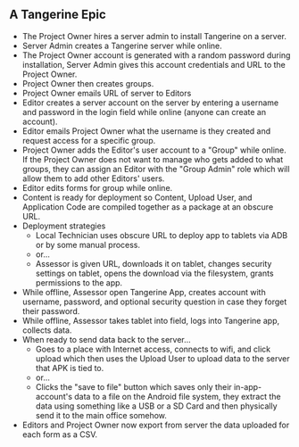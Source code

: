 
## A Tangerine Epic
- The Project Owner hires a server admin to install Tangerine on a server.
- Server Admin creates a Tangerine server while online.
- The Project Owner account is generated with a random password during installation, Server Admin gives this account credentials and URL to the Project Owner.
- Project Owner then creates groups.
- Project Owner emails URL of server to Editors
- Editor creates a server account on the server by entering a username and password in the login field while online (anyone can create an account).
- Editor emails Project Owner what the username is they created and request access for a specific group.
- Project Owner adds the Editor's user account to a "Group" while online. If the Project Owner does not want to manage who gets added to what groups, they can assign an Editor with the "Group Admin" role which will allow them to add other Editors' users.
- Editor edits forms for group while online.
- Content is ready for deployment so Content, Upload User, and Application Code are compiled together as a package at an obscure URL.
- Deployment strategies
    - Local Technician uses obscure URL to deploy app to tablets via ADB or by some manual process.
    - or...
    - Assessor is given URL, downloads it on tablet, changes security settings on tablet, opens the download via the filesystem, grants permissions to the app.
- While offline, Assessor open Tangerine App, creates account with username, password, and optional security question in case they forget their password.
- While offline, Assessor takes tablet into field, logs into Tangerine app, collects data.
- When ready to send data back to the server...
  - Goes to a place with Internet access, connects to wifi, and click upload which then uses the Upload User to upload data to the server that APK is tied to.
  - or...
  - Clicks the "save to file" button which saves only their in-app-account's data to a file on the Android file system, they extract the data using something like a USB or a SD Card and then physically send it to the main office somehow.
- Editors and Project Owner now export from server the data uploaded for each form as a CSV.
